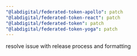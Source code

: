 ```yaml
---
"@labdigital/federated-token-apollo": patch
"@labdigital/federated-token-react": patch
"@labdigital/federated-token": patch
"@labdigital/federated-token-yoga": patch
---
```


resolve issue with release process and formatting
